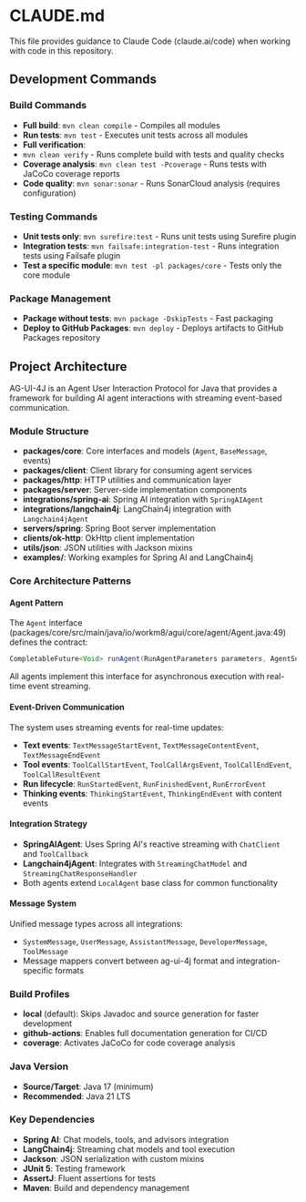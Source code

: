 # CLAUDE.md

This file provides guidance to Claude Code (claude.ai/code) when working with code in this repository.

## Development Commands

### Build Commands
- **Full build**: `mvn clean compile` - Compiles all modules
- **Run tests**: `mvn test` - Executes unit tests across all modules
- **Full verification**:
- `mvn clean verify` - Runs complete build with tests and quality checks
- **Coverage analysis**: `mvn clean test -Pcoverage` - Runs tests with JaCoCo coverage reports
- **Code quality**: `mvn sonar:sonar` - Runs SonarCloud analysis (requires configuration)

### Testing Commands
- **Unit tests only**: `mvn surefire:test` - Runs unit tests using Surefire plugin
- **Integration tests**: `mvn failsafe:integration-test` - Runs integration tests using Failsafe plugin
- **Test a specific module**: `mvn test -pl packages/core` - Tests only the core module

### Package Management
- **Package without tests**: `mvn package -DskipTests` - Fast packaging
- **Deploy to GitHub Packages**: `mvn deploy` - Deploys artifacts to GitHub Packages repository

## Project Architecture

AG-UI-4J is an Agent User Interaction Protocol for Java that provides a framework for building AI agent interactions with streaming event-based communication.

### Module Structure

- **packages/core**: Core interfaces and models (`Agent`, `BaseMessage`, events)
- **packages/client**: Client library for consuming agent services
- **packages/http**: HTTP utilities and communication layer
- **packages/server**: Server-side implementation components
- **integrations/spring-ai**: Spring AI integration with `SpringAIAgent`
- **integrations/langchain4j**: LangChain4j integration with `Langchain4jAgent`
- **servers/spring**: Spring Boot server implementation
- **clients/ok-http**: OkHttp client implementation
- **utils/json**: JSON utilities with Jackson mixins
- **examples/**: Working examples for Spring AI and LangChain4j

### Core Architecture Patterns

#### Agent Pattern
The `Agent` interface (packages/core/src/main/java/io/workm8/agui/core/agent/Agent.java:49) defines the contract:
```java
CompletableFuture<Void> runAgent(RunAgentParameters parameters, AgentSubscriber subscriber);
```

All agents implement this interface for asynchronous execution with real-time event streaming.

#### Event-Driven Communication
The system uses streaming events for real-time updates:
- **Text events**: `TextMessageStartEvent`, `TextMessageContentEvent`, `TextMessageEndEvent`
- **Tool events**: `ToolCallStartEvent`, `ToolCallArgsEvent`, `ToolCallEndEvent`, `ToolCallResultEvent`
- **Run lifecycle**: `RunStartedEvent`, `RunFinishedEvent`, `RunErrorEvent`
- **Thinking events**: `ThinkingStartEvent`, `ThinkingEndEvent` with content events

#### Integration Strategy
- **SpringAIAgent**: Uses Spring AI's reactive streaming with `ChatClient` and `ToolCallback`
- **Langchain4jAgent**: Integrates with `StreamingChatModel` and `StreamingChatResponseHandler`
- Both agents extend `LocalAgent` base class for common functionality

#### Message System
Unified message types across all integrations:
- `SystemMessage`, `UserMessage`, `AssistantMessage`, `DeveloperMessage`, `ToolMessage`
- Message mappers convert between ag-ui-4j format and integration-specific formats

### Build Profiles
- **local** (default): Skips Javadoc and source generation for faster development
- **github-actions**: Enables full documentation generation for CI/CD
- **coverage**: Activates JaCoCo for code coverage analysis

### Java Version
- **Source/Target**: Java 17 (minimum)
- **Recommended**: Java 21 LTS

### Key Dependencies
- **Spring AI**: Chat models, tools, and advisors integration
- **LangChain4j**: Streaming chat models and tool execution
- **Jackson**: JSON serialization with custom mixins
- **JUnit 5**: Testing framework
- **AssertJ**: Fluent assertions for tests
- **Maven**: Build and dependency management